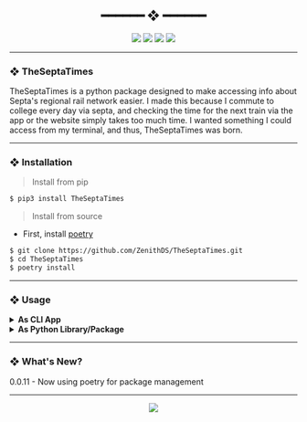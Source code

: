 <h2 align="center"> ━━━━━━  ❖  ━━━━━━ </h2>

<!-- BADGES -->
<div align="center">
   <p></p>
   
   <img src="https://img.shields.io/github/stars/zenithds/TheSeptaTimes?color=F8BD96&labelColor=302D41&style=for-the-badge">   

   <img src="https://img.shields.io/github/forks/zenithds/TheSeptaTimes?color=DDB6F2&labelColor=302D41&style=for-the-badge">   

   <img src="https://img.shields.io/github/repo-size/zenithds/TheSeptaTimes?color=ABE9B3&labelColor=302D41&style=for-the-badge">
   
   <img src="https://badges.pufler.dev/visits/zenithds/TheSeptaTimes?style=for-the-badge&color=96CDFB&logoColor=white&labelColor=302D41"/>
   <br>
</div>

<p/>

---

### ❖ TheSeptaTimes

TheSeptaTimes is a python package designed to make accessing info about Septa's regional rail network easier. I made this because I commute to college every day via septa, and checking the time for the next train via the app or the website simply takes too much time. I wanted something I could access from my terminal, and thus, TheSeptaTimes was born. 

---

### ❖ Installation

> Install from pip

```sh
$ pip3 install TheSeptaTimes
```

> Install from source
- First, install [poetry](https://python-poetry.org/)

```sh
$ git clone https://github.com/ZenithDS/TheSeptaTimes.git
$ cd TheSeptaTimes
$ poetry install
```

---

### ❖ Usage

<details>
<summary><strong>As CLI App</strong></summary>

```sh
usage: tst [-h] [-o ORIGIN] [-d DESTINATION] [-s STATION] [-t TRAINID] [-n NUMRESULTS] action

positional arguments:
  action                Determines whether you want to `search` or `list`

optional arguments:
  -h, --help            show this help message and exit
  -o ORIGIN, --origin ORIGIN
                        the starting train station
  -d DESTINATION, --destination DESTINATION
                        the ending station
  -s STATION, --station STATION
                        any given station
  -t TRAINID, --trainID TRAINID
                        the ID of any given train
  -n NUMRESULTS, --numResults NUMRESULTS
                        the number of results
```

> Search for a train station
```sh
$ tst search -s admr
  
  Station matching your guess: Ardmore
 ```

> Get times for the next two trains that go from a given train station to another
```sh
$ tst list -o '30th Street Station' -d 'North Philadelphia'
```

> List the next 6 arrivals at a given train station
```sh
$ tst list -s '30th Street Station' -n 6
```

> Take a look at any given train's schedule using the train number
```sh
$ tst list -t 9374
```

</details>

<details>
<summary><strong>As Python Library/Package</strong></summary>

> print the next train going from a given train station to another
```python
from TheSeptaTimes.SeptaTimes import TheSeptaTimes

septa = TheSeptaTimes()

next_trains = septa.get_next_to_arrive('30th Street Station', 'North Philadelphia', 1)
readable_next_trains = septa.parse_next_to_arrive(next_trains)

for train in readable_next_trains:
    print(train)
```

> print the next 6 arrivals at a given train station
```python
from TheSeptaTimes.SeptaTimes import TheSeptaTimes

septa = TheSeptaTimes()

trains = septa.get_station_arrivals('30th Street Station', 5)
readable_trains = septa.parse_station_arrivals(trains)

for train in readable_trains:
    print(trains)
```

> print any given train's schedule using the train number
```python
from TheSeptaTimes.SeptaTimes import TheSeptaTimes

septa = TheSeptaTimes()

train_schedule = septa.get_train_schedule(9374)
readable_train_schedule = septa.parse_train_schedule(train_schedule)

for stop in readable_train_schedule:
    print(stop)
    
 ```

</details>

---

### ❖ What's New? 
0.0.11 - Now using poetry for package management

---

<div align="center">

   <img src="https://img.shields.io/static/v1.svg?label=License&message=MIT&color=F5E0DC&labelColor=302D41&style=for-the-badge">

</div>

